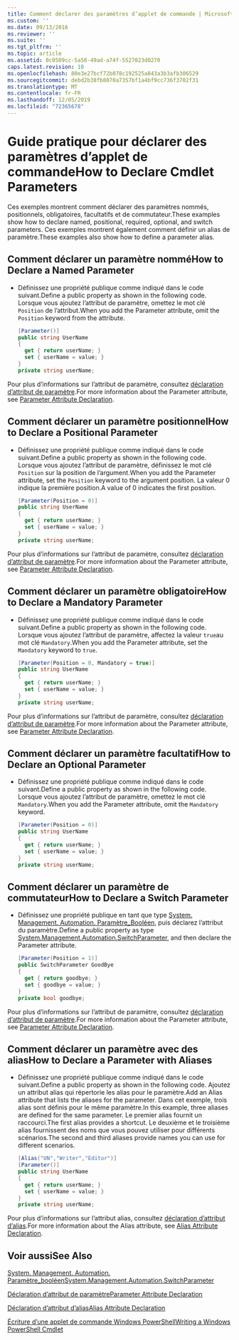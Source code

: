 ```yaml
---
title: Comment déclarer des paramètres d’applet de commande | Microsoft Docs
ms.custom: ''
ms.date: 09/13/2016
ms.reviewer: ''
ms.suite: ''
ms.tgt_pltfrm: ''
ms.topic: article
ms.assetid: 0c0509cc-5a50-49ad-a74f-5527023d0270
caps.latest.revision: 10
ms.openlocfilehash: 80e3e27bcf72b078c192525a843a3b3afb306529
ms.sourcegitcommit: debd2b38fb8070a7357bf1a4bf9cc736f3702f31
ms.translationtype: MT
ms.contentlocale: fr-FR
ms.lasthandoff: 12/05/2019
ms.locfileid: "72365678"
---
```

# <a name="how-to-declare-cmdlet-parameters"></a><span data-ttu-id="d78e4-102">Guide pratique pour déclarer des paramètres d’applet de commande</span><span class="sxs-lookup"><span data-stu-id="d78e4-102">How to Declare Cmdlet Parameters</span></span>

<span data-ttu-id="d78e4-103">Ces exemples montrent comment déclarer des paramètres nommés, positionnels, obligatoires, facultatifs et de commutateur.</span><span class="sxs-lookup"><span data-stu-id="d78e4-103">These examples show how to declare named, positional, required, optional, and switch parameters.</span></span> <span data-ttu-id="d78e4-104">Ces exemples montrent également comment définir un alias de paramètre.</span><span class="sxs-lookup"><span data-stu-id="d78e4-104">These examples also show how to define a parameter alias.</span></span>

## <a name="how-to-declare-a-named-parameter"></a><span data-ttu-id="d78e4-105">Comment déclarer un paramètre nommé</span><span class="sxs-lookup"><span data-stu-id="d78e4-105">How to Declare a Named Parameter</span></span>

- <span data-ttu-id="d78e4-106">Définissez une propriété publique comme indiqué dans le code suivant.</span><span class="sxs-lookup"><span data-stu-id="d78e4-106">Define a public property as shown in the following code.</span></span> <span data-ttu-id="d78e4-107">Lorsque vous ajoutez l’attribut de paramètre, omettez le mot clé `Position` de l’attribut.</span><span class="sxs-lookup"><span data-stu-id="d78e4-107">When you add the Parameter attribute, omit the `Position` keyword from the attribute.</span></span>

    ```csharp
    [Parameter()]
    public string UserName
    {
      get { return userName; }
      set { userName = value; }
    }
    private string userName;
    ```

<span data-ttu-id="d78e4-108">Pour plus d’informations sur l’attribut de paramètre, consultez [déclaration d’attribut de paramètre](./parameter-attribute-declaration.md).</span><span class="sxs-lookup"><span data-stu-id="d78e4-108">For more information about the Parameter attribute, see [Parameter Attribute Declaration](./parameter-attribute-declaration.md).</span></span>

## <a name="how-to-declare-a-positional-parameter"></a><span data-ttu-id="d78e4-109">Comment déclarer un paramètre positionnel</span><span class="sxs-lookup"><span data-stu-id="d78e4-109">How to Declare a Positional Parameter</span></span>

- <span data-ttu-id="d78e4-110">Définissez une propriété publique comme indiqué dans le code suivant.</span><span class="sxs-lookup"><span data-stu-id="d78e4-110">Define a public property as shown in the following code.</span></span> <span data-ttu-id="d78e4-111">Lorsque vous ajoutez l’attribut de paramètre, définissez le mot clé `Position` sur la position de l’argument.</span><span class="sxs-lookup"><span data-stu-id="d78e4-111">When you add the Parameter attribute, set the `Position` keyword to the argument position.</span></span> <span data-ttu-id="d78e4-112">La valeur 0 indique la première position.</span><span class="sxs-lookup"><span data-stu-id="d78e4-112">A value of 0 indicates the first position.</span></span>

    ```csharp
    [Parameter(Position = 0)]
    public string UserName
    {
      get { return userName; }
      set { userName = value; }
    }
    private string userName;
    ```

<span data-ttu-id="d78e4-113">Pour plus d’informations sur l’attribut de paramètre, consultez [déclaration d’attribut de paramètre](./parameter-attribute-declaration.md).</span><span class="sxs-lookup"><span data-stu-id="d78e4-113">For more information about the Parameter attribute, see [Parameter Attribute Declaration](./parameter-attribute-declaration.md).</span></span>

## <a name="how-to-declare-a-mandatory-parameter"></a><span data-ttu-id="d78e4-114">Comment déclarer un paramètre obligatoire</span><span class="sxs-lookup"><span data-stu-id="d78e4-114">How to Declare a Mandatory Parameter</span></span>

- <span data-ttu-id="d78e4-115">Définissez une propriété publique comme indiqué dans le code suivant.</span><span class="sxs-lookup"><span data-stu-id="d78e4-115">Define a public property as shown in the following code.</span></span> <span data-ttu-id="d78e4-116">Lorsque vous ajoutez l’attribut de paramètre, affectez la valeur `true`au mot clé `Mandatory`.</span><span class="sxs-lookup"><span data-stu-id="d78e4-116">When you add the Parameter attribute, set the `Mandatory` keyword to `true`.</span></span>

    ```csharp
    [Parameter(Position = 0, Mandatory = true)]
    public string UserName
    {
      get { return userName; }
      set { userName = value; }
    }
    private string userName;
    ```

<span data-ttu-id="d78e4-117">Pour plus d’informations sur l’attribut de paramètre, consultez [déclaration d’attribut de paramètre](./parameter-attribute-declaration.md).</span><span class="sxs-lookup"><span data-stu-id="d78e4-117">For more information about the Parameter attribute, see [Parameter Attribute Declaration](./parameter-attribute-declaration.md).</span></span>

## <a name="how-to-declare-an-optional-parameter"></a><span data-ttu-id="d78e4-118">Comment déclarer un paramètre facultatif</span><span class="sxs-lookup"><span data-stu-id="d78e4-118">How to Declare an Optional Parameter</span></span>

- <span data-ttu-id="d78e4-119">Définissez une propriété publique comme indiqué dans le code suivant.</span><span class="sxs-lookup"><span data-stu-id="d78e4-119">Define a public property as shown in the following code.</span></span> <span data-ttu-id="d78e4-120">Lorsque vous ajoutez l’attribut de paramètre, omettez le mot clé `Mandatory`.</span><span class="sxs-lookup"><span data-stu-id="d78e4-120">When you add the Parameter attribute, omit the `Mandatory` keyword.</span></span>

    ```csharp
    [Parameter(Position = 0)]
    public string UserName
    {
      get { return userName; }
      set { userName = value; }
    }
    private string userName;
    ```

## <a name="how-to-declare-a-switch-parameter"></a><span data-ttu-id="d78e4-121">Comment déclarer un paramètre de commutateur</span><span class="sxs-lookup"><span data-stu-id="d78e4-121">How to Declare a Switch Parameter</span></span>

- <span data-ttu-id="d78e4-122">Définissez une propriété publique en tant que type [System. Management. Automation. Paramètre_Booléen](/dotnet/api/System.Management.Automation.SwitchParameter), puis déclarez l’attribut du paramètre.</span><span class="sxs-lookup"><span data-stu-id="d78e4-122">Define a public property as type [System.Management.Automation.SwitchParameter](/dotnet/api/System.Management.Automation.SwitchParameter), and then declare the Parameter attribute.</span></span>

    ```csharp
    [Parameter(Position = 1)]
    public SwitchParameter GoodBye
    {
      get { return goodbye; }
      set { goodbye = value; }
    }
    private bool goodbye;
    ```

<span data-ttu-id="d78e4-123">Pour plus d’informations sur l’attribut de paramètre, consultez [déclaration d’attribut de paramètre](./parameter-attribute-declaration.md).</span><span class="sxs-lookup"><span data-stu-id="d78e4-123">For more information about the Parameter attribute, see [Parameter Attribute Declaration](./parameter-attribute-declaration.md).</span></span>

## <a name="how-to-declare-a-parameter-with-aliases"></a><span data-ttu-id="d78e4-124">Comment déclarer un paramètre avec des alias</span><span class="sxs-lookup"><span data-stu-id="d78e4-124">How to Declare a Parameter with Aliases</span></span>

- <span data-ttu-id="d78e4-125">Définissez une propriété publique comme indiqué dans le code suivant.</span><span class="sxs-lookup"><span data-stu-id="d78e4-125">Define a public property as shown in the following code.</span></span> <span data-ttu-id="d78e4-126">Ajoutez un attribut alias qui répertorie les alias pour le paramètre.</span><span class="sxs-lookup"><span data-stu-id="d78e4-126">Add an Alias attribute that lists the aliases for the parameter.</span></span> <span data-ttu-id="d78e4-127">Dans cet exemple, trois alias sont définis pour le même paramètre.</span><span class="sxs-lookup"><span data-stu-id="d78e4-127">In this example, three aliases are defined for the same parameter.</span></span> <span data-ttu-id="d78e4-128">Le premier alias fournit un raccourci.</span><span class="sxs-lookup"><span data-stu-id="d78e4-128">The first alias provides a shortcut.</span></span> <span data-ttu-id="d78e4-129">Le deuxième et le troisième alias fournissent des noms que vous pouvez utiliser pour différents scénarios.</span><span class="sxs-lookup"><span data-stu-id="d78e4-129">The second and third aliases provide names you can use for different scenarios.</span></span>

    ```csharp
    [Alias("UN","Writer","Editor")]
    [Parameter()]
    public string UserName
    {
      get { return userName; }
      set { userName = value; }
    }
    private string userName;
    ```

<span data-ttu-id="d78e4-130">Pour plus d’informations sur l’attribut alias, consultez [déclaration d’attribut d’alias](./alias-attribute-declaration.md).</span><span class="sxs-lookup"><span data-stu-id="d78e4-130">For more information about the Alias attribute, see [Alias Attribute Declaration](./alias-attribute-declaration.md).</span></span>

## <a name="see-also"></a><span data-ttu-id="d78e4-131">Voir aussi</span><span class="sxs-lookup"><span data-stu-id="d78e4-131">See Also</span></span>

[<span data-ttu-id="d78e4-132">System. Management. Automation. Paramètre_booléen</span><span class="sxs-lookup"><span data-stu-id="d78e4-132">System.Management.Automation.SwitchParameter</span></span>](/dotnet/api/System.Management.Automation.SwitchParameter)

[<span data-ttu-id="d78e4-133">Déclaration d’attribut de paramètre</span><span class="sxs-lookup"><span data-stu-id="d78e4-133">Parameter Attribute Declaration</span></span>](./parameter-attribute-declaration.md)

[<span data-ttu-id="d78e4-134">Déclaration d’attribut d’alias</span><span class="sxs-lookup"><span data-stu-id="d78e4-134">Alias Attribute Declaration</span></span>](./alias-attribute-declaration.md)

[<span data-ttu-id="d78e4-135">Écriture d’une applet de commande Windows PowerShell</span><span class="sxs-lookup"><span data-stu-id="d78e4-135">Writing a Windows PowerShell Cmdlet</span></span>](./writing-a-windows-powershell-cmdlet.md)

